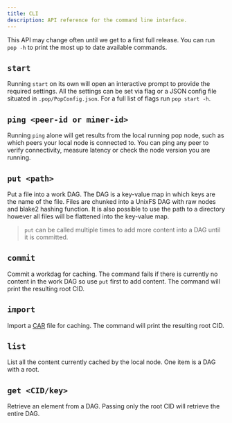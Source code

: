 ```yaml
---
title: CLI
description: API reference for the command line interface.
---
```


This API may change often until we get to a first full release. You can run `pop -h` to print the most up to date available commands.

## `start`

Running `start` on its own will open an interactive prompt to provide the required settings.
All the settings can be set via flag or a JSON config file situated in `.pop/PopConfig.json`.
For a full list of flags run `pop start -h`.

## `ping <peer-id or miner-id>`

Running `ping` alone will get results from the local running pop node, such as which peers your local node is connected to.
You can ping any peer to verify connectivity, measure latency or check the node version you are running.

## `put <path>`

Put a file into a work DAG. The DAG is a key-value map in which keys are the name of the file.
Files are chunked into a UnixFS DAG with raw nodes and blake2 hashing function. It is also possible to use the path to a directory however all files will be flattened into the key-value map.

> `put` can be called multiple times to add more content into a DAG until it is committed.

## `commit`

Commit a workdag for caching. The command fails if there is currently no content in the work DAG so use `put` first to add content.
The command will print the resulting root CID.

## `import`

Import a [CAR](https://ipld.io/specs/transport/car/) file for caching. The command will print the resulting root CID.

## `list`

List all the content currently cached by the local node. One item is a DAG with a root.

## `get <CID/key>`

Retrieve an element from a DAG. Passing only the root CID will retrieve the entire DAG.
